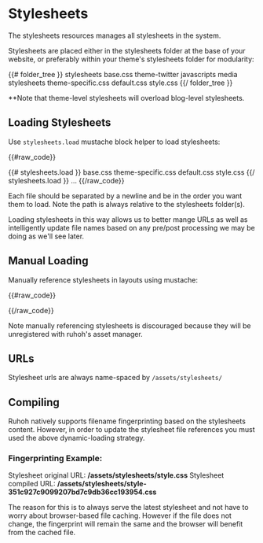 # Stylesheets

The stylesheets resources manages all stylesheets in the system.

Stylesheets are placed either in the stylesheets folder at the base of your website, or preferably within your theme's stylesheets folder for modularity:

{{# folder_tree }}
  stylesheets
    base.css
  theme-twitter
    javascripts
    media
    stylesheets
      theme-specific.css
      default.css
      style.css
{{/ folder_tree }}

**Note that theme-level stylesheets will overload blog-level stylesheets.

## Loading Stylesheets

Use `stylesheets.load` mustache block helper to load stylesheets:

{{#raw_code}}
<!DOCTYPE html>
<html lang="en">
  <head>
    <meta charset="utf-8">
    <title>{{ page.title }}</title>
    <meta name="author" content="{{ data.author.name }}">
    {{# stylesheets.load }}
      base.css
      theme-specific.css
      default.css
      style.css
    {{/ stylesheets.load }}
  </head>
  ...
</html>
{{/raw_code}}

Each file should be separated by a newline and be in the order you want them to load.
Note the path is always relative to the stylesheets folder(s).

Loading stylesheets in this way allows us to better mange URLs as well as intelligently update file names based on any pre/post processing we may be doing as we'll see later.

## Manual Loading

Manually reference stylesheets in layouts using mustache: 

{{#raw_code}}
<link href="{{ urls.stylesheets }}/some-stylesheet.css" rel="stylesheet" type="text/css" media="all">
{{/raw_code}}

Note manually referencing stylesheets is discouraged because they will be unregistered with ruhoh's asset manager.


## URLs

Stylesheet urls are always name-spaced by `/assets/stylesheets/`

## Compiling

Ruhoh natively supports filename fingerprinting based on the stylesheets content. However, in order to update the stylesheet file references you must used the above dynamic-loading strategy.

### Fingerprinting Example:

Stylesheet original URL: **/assets/stylesheets/style.css**
Stylesheet compiled URL: **/assets/stylesheets/style-351c927c9099207bd7c9db36cc193954.css**

The reason for this is to always serve the latest stylesheet and not have to worry about browser-based file caching. However if the file does not change, the fingerprint will remain the same and the browser will benefit from the cached file. 
